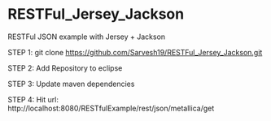 # RESTFul_Jersey_Jackson
RESTFul JSON example with Jersey + Jackson

STEP 1: git clone https://github.com/Sarvesh19/RESTFul_Jersey_Jackson.git 

STEP 2:
Add Repository to eclipse 

STEP 3:
Update maven dependencies 

STEP 4:
Hit url:
http://localhost:8080/RESTfulExample/rest/json/metallica/get
